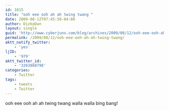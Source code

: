 ```yaml
---
id: 1015
title: "ooh eee ooh ah ah twing twang "
date: 2009-08-12T07:45:58-04:00
author: DizkoDan
layout: single
guid: 'http://www.cyberjunx.com/blog/archives/2009/08/12/ooh-eee-ooh-ah-ah-twing-twang/'
permalink: /2009/08/12/ooh-eee-ooh-ah-ah-twing-twang/
aktt_notify_twitter:
    - 'yes'
ljID:
    - '979'
aktt_twitter_id:
    - '3263868798'
categories:
    - Twitter
tags:
    - tweets
    - Twitter
---
```


ooh eee ooh ah ah twing twang walla walla bing bang!